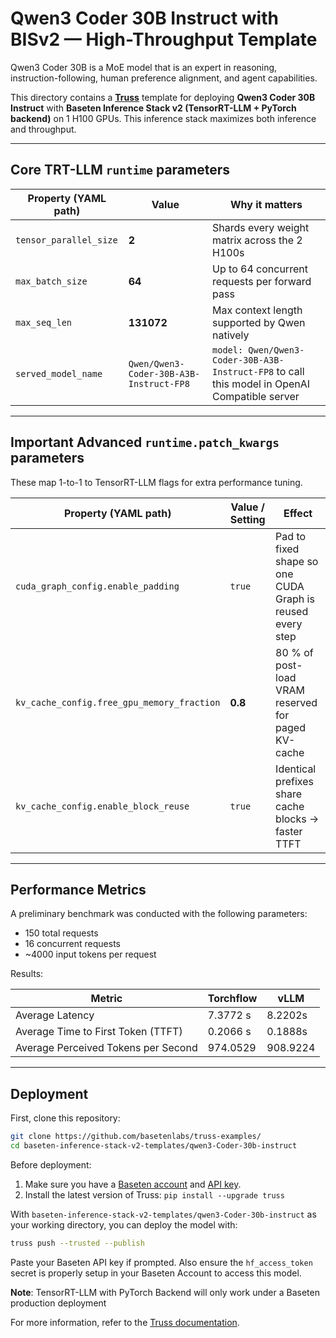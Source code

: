 # Qwen3 Coder 30B Instruct with BISv2 — High-Throughput Template

Qwen3 Coder 30B is a MoE model that is an expert in reasoning, instruction-following, human preference alignment, and agent capabilities.

This directory contains a **[Truss](https://truss.baseten.co/)** template for deploying **Qwen3 Coder 30B Instruct** with **Baseten Inference Stack v2 (TensorRT-LLM + PyTorch backend)** on 1 H100 GPUs. This inference stack maximizes both inference and throughput.

---


## Core TRT-LLM `runtime` parameters

| Property (YAML path)  | Value                | Why it matters |
| --------------------- | -------------------- | -------------- |
| `tensor_parallel_size`| **2** | Shards every weight matrix across the 2 H100s |
| `max_batch_size`      | **64** | Up to 64 concurrent requests per forward pass |
| `max_seq_len`         | **131072** | Max context length supported by Qwen natively |
| `served_model_name`   | `Qwen/Qwen3-Coder-30B-A3B-Instruct-FP8` | `model: Qwen/Qwen3-Coder-30B-A3B-Instruct-FP8` to call this model in OpenAI Compatible server |

---

## Important Advanced **`runtime.patch_kwargs`** parameters

These map 1-to-1 to TensorRT-LLM flags for extra performance tuning.

| Property (YAML path)                    | Value / Setting | Effect |
| --------------------------------------- | --------------- | ------ |
| `cuda_graph_config.enable_padding`      | `true`          | Pad to fixed shape so one CUDA Graph is reused every step |
| `kv_cache_config.free_gpu_memory_fraction` | **0.8** | 80 % of post-load VRAM reserved for paged KV-cache |
| `kv_cache_config.enable_block_reuse`    | `true`          | Identical prefixes share cache blocks → faster TTFT |

---

## Performance Metrics

A preliminary benchmark was conducted with the following parameters:

- 150 total requests
- 16 concurrent requests
- ~4000 input tokens per request

Results:

| Metric                              |Torchflow              |vLLM               |
| ----------------------------------- | ------------------ | ---------------- |
| Average Latency                     | 7.3772 s           | 8.2202s           |
| Average Time to First Token (TTFT)  | 0.2066 s           | 0.1888s           |
| Average Perceived Tokens per Second | 974.0529           | 908.9224            |

---

## Deployment

First, clone this repository:

```sh
git clone https://github.com/basetenlabs/truss-examples/
cd baseten-inference-stack-v2-templates/qwen3-Coder-30b-instruct
```

Before deployment:

1. Make sure you have a [Baseten account](https://app.baseten.co/signup) and [API key](https://app.baseten.co/settings/account/api_keys).
2. Install the latest version of Truss: `pip install --upgrade truss`

With `baseten-inference-stack-v2-templates/qwen3-Coder-30b-instruct` as your working directory, you can deploy the model with:

```sh
truss push --trusted --publish
```

Paste your Baseten API key if prompted. Also ensure the `hf_access_token` secret is properly setup in your Baseten Account to access this model.

**Note**: TensorRT-LLM with PyTorch Backend will only work under a Baseten production deployment

For more information, refer to the [Truss documentation](https://docs.baseten.co/performance/engine-builder-overview).
